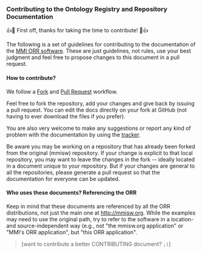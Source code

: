 ### Contributing to the Ontology Registry and Repository Documentation

:+1::tada: First off, thanks for taking the time to contribute! :tada::+1:

The following is a set of guidelines for contributing to the documentation of the 
[MMI ORR software](https://github.com/mmisw/mmiorr).
These are just guidelines, not rules, use your best judgment and feel free to 
propose changes to this document in a pull request.

#### How to contribute?

We follow a [Fork](https://help.github.com/articles/fork-a-repo/) and 
[Pull Request](https://help.github.com/articles/using-pull-requests/) workflow.

Feel free to fork the repository, add your changes and give back by issuing a pull request. 
You can edit the docs directly on your fork at GitHub 
(not having to ever download the files if you prefer). 

You are also very welcome to make any suggestions or report any kind of problem with the documentation 
by using the [tracker](https://github.com/mmisw/mmiorr-docs/issues).

Be aware you may be working on a repository that has already been forked from the original (mmisw) repository. If your change is explicit to that local repository, you may want to leave the changes in the fork -- ideally located in a document unique to your repository. But if your changes are general to all the repositories, please generate a pull request so that the documentation for everyone can be updated.

#### Who uses these documents? Referencing the ORR

Keep in mind that these documents are referenced by all the ORR distributions, not just the main one at http://mmisw.org. While the examples may need to use the original path, try to refer to the software in a location- and source-independent way (e.g., not "the mmisw.org application" or "MMI's ORR application", but "this ORR application". 

> \[want to contribute a better CONTRIBUTING document? `;)`\]
